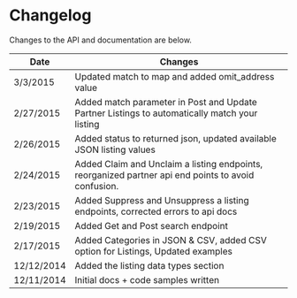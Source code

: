 # Changelog

Changes to the API and documentation are below.

Date | Changes
--------- | -----------
3/3/2015 | Updated match to map and added omit_address value
2/27/2015 | Added match parameter in Post and Update Partner Listings to automatically match your listing
2/26/2015 | Added status to returned json, updated available JSON listing values
2/24/2015 | Added Claim and Unclaim a listing endpoints, reorganized partner api end points to avoid confusion.
2/23/2015 | Added Suppress and Unsuppress a listing endpoints, corrected errors to api docs
2/19/2015 | Added Get and Post search endpoint
2/17/2015 | Added Categories in JSON & CSV, added CSV option for Listings, Updated examples
12/12/2014 | Added the listing data types section
12/11/2014 | Initial docs + code samples written
